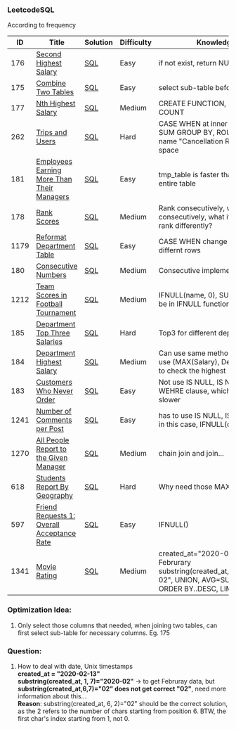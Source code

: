 ### LeetcodeSQL

According to frequency

| ID   | Title                                                        | Solution                                                     | Difficulty | Knowledge   |
| ---- | ------------------------------------------------------------ | ------------------------------------------------------------ | ---------- | ---- |
| 176   | [Second Highest Salary](https://leetcode.com/problems/second-highest-salary/) | [SQL](https://github.com/GuilinXie/LeetcodeSQL/blob/master/SQL/176_Sencond_Highest_Salary.py) | Easy     |  if not exist, return NULL  |
| 175   | [Combine Two Tables](https://leetcode.com/problems/combine-two-tables/) | [SQL](https://github.com/GuilinXie/LeetcodeSQL/blob/master/SQL/175_Combine_Two_Tables.py) | Easy     |  select sub-table before join  |
| 177   | [Nth Highest Salary](https://leetcode.com/problems/nth-highest-salary/) | [SQL](https://github.com/GuilinXie/LeetcodeSQL/blob/master/SQL/177_Nth_Highest_Salary.py) | Medium     |  CREATE FUNCTION, SET, MAX COUNT  |
| 262   | [Trips and Users](https://leetcode.com/problems/trips-and-users/) | [SQL](https://github.com/GuilinXie/LeetcodeSQL/blob/master/SQL/262_Trips_and_Users.py) | Hard     |  CASE WHEN at inner loop, then SUM GROUP BY, ROUND, new name "Cancellation Rate" with a space  |
| 181   | [Employees Earning More Than Their Managers](https://leetcode.com/problems/employees-earning-more-than-their-managers/) | [SQL](https://github.com/GuilinXie/LeetcodeSQL/blob/master/SQL/181_Employees_Earning_More_Than_Their_Managers.py) | Easy     |  tmp_table is faster than using entire table  |
| 178   | [Rank Scores](https://leetcode.com/problems/rank-scores/) | [SQL](https://github.com/GuilinXie/LeetcodeSQL/blob/master/SQL/178_Rank_Scores.py) | Medium     |  Rank consecutively, what if not consecutively, what if same score rank differently?  |
| 1179  | [Reformat Department Table](https://leetcode.com/problems/reformat-department-table/) | [SQL](https://github.com/GuilinXie/LeetcodeSQL/blob/master/SQL/1179_Reformat_Department_Table.py) | Easy     |  CASE WHEN change column to differnt rows  |
| 180  | [Consecutive Numbers](https://leetcode.com/problems/consecutive-numbers/) | [SQL](https://github.com/GuilinXie/LeetcodeSQL/blob/master/SQL/180_Consecutive_Numbers.py) | Medium     |  Consecutive implement  |
| 1212  | [Team Scores in Football Tournament](https://leetcode.com/problems/team-scores-in-football-tournament/) | [SQL](https://github.com/GuilinXie/LeetcodeSQL/blob/master/SQL/1212_Team_Scores_in_Football_Tournament.py) | Medium     |  IFNULL(name, 0), SUM() can not be in IFNULL function, UNION ALL  |
| 185  | [Department Top Three Salaries](https://leetcode.com/problems/department-top-three-salaries/) | [SQL](https://github.com/GuilinXie/LeetcodeSQL/blob/master/SQL/185_Department_Top_Three_Salaries.py) | Hard     |  Top3 for different departments  |
| 184  | [Department Highest Salary](https://leetcode.com/problems/department-highest-salary/) | [SQL](https://github.com/GuilinXie/LeetcodeSQL/blob/master/SQL/184_Department_Highest_Salary.py) | Medium     |  Can use same method as 185, or use (MAX(Salary), DepartmentId) to check the highest  |
| 183  | [Customers Who Never Order](https://leetcode.com/problems/customers-who-never-order/) | [SQL](https://github.com/GuilinXie/LeetcodeSQL/blob/master/SQL/183_Customers_Who_Never_Order.py) | Easy     | Not use IS NULL, IS NOT NULL in WEHRE clause, which can be slower |
| 1241  | [Number of Comments per Post](https://leetcode.com/problems/number-of-comments-per-post/) | [SQL](https://github.com/GuilinXie/LeetcodeSQL/blob/master/SQL/1241_Number_of_Comments_per_Post.py) | Easy     | has to use IS NULL, IS NOT NULL in this case, IFNULL(cnt, 0) |
| 1270  | [All People Report to the Given Manager](https://leetcode.com/problems/all-people-report-to-the-given-manager/) | [SQL](https://github.com/GuilinXie/LeetcodeSQL/blob/master/SQL/1270_All_People_Report_to_the_Given_Manager.py) | Medium | chain join and join...  |
| 618  | [Students Report By Geography](https://leetcode.com/problems/students-report-by-geography/) | [SQL](https://github.com/GuilinXie/LeetcodeSQL/blob/master/SQL/618_Students_Report_By_Geography.py) | Hard | Why need those MAX ??  |
| 597  | [Friend Requests 1: Overall Acceptance Rate](https://leetcode.com/problems/friend-requests-i-overall-acceptance-rate/) | [SQL](https://github.com/GuilinXie/LeetcodeSQL/blob/master/SQL/597_Friend_Requests_1_Overall_Acceptance_Rate.py) | Easy | IFNULL() |
| 1341  | [Movie Rating](https://leetcode.com/problems/movie-rating/) | [SQL](https://github.com/GuilinXie/LeetcodeSQL/blob/master/SQL/1341_Movie_Rating.py) | Medium | created_at="2020-02-15" to get Februrary substring(created_at,1,7)="2020-02", UNION, AVG=SUM/COUNT, ORDER BY..DESC, LIMIT 1 |


### Optimization Idea:
1. Only select those columns that needed, when joining two tables, can first select sub-table for necessary columns. Eg. 175

### Question:
1. How to deal with date, Unix timestamps   
  **created_at = "2020-02-13"**   
  **substring(created_at, 1, 7)="2020-02"**  -> to get Februray data, but **substring(created_at,6,7)="02" does not get correct "02"**,      need more information about this...   
  **Reason**: substring(created_at, 6, 2)="02" should be the correct solution, as the 2 refers to the number of chars starting from position 6. BTW, the first char's index starting from 1, not 0.
 
